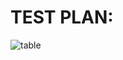 # TEST PLAN:

![table](https://user-images.githubusercontent.com/98802184/153430675-89260917-2430-4034-a84b-f281ba845902.PNG)
